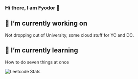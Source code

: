 ### Hi there, I am Fyodor 👋

<!--
**FedosCucumber/FedosCucumber** is a ✨ _special_ ✨ repository because its `README.md` (this file) appears on your GitHub profile.

Here are some ideas to get you started:
-->
## 🔭 I’m currently working on 
Not dropping out of University, some cloud stuff for YC and DC.
## 🌱 I’m currently learning
How to do seven things at once


![Leetcode Stats](https://leetcode.card.workers.dev/?username=FedosCucumber)
